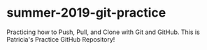 # summer-2019-git-practice
Practicing how to Push, Pull, and Clone with Git and GitHub.
This is Patricia's Practice GitHub Repository!
